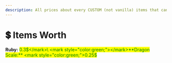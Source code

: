 ```yaml
---
description: All prices about every CUSTOM (not vanilla) items that can be sold
---
```


# 💲 Items Worth

**Ruby:** <mark style="color:green;">0.3$</mark>\ <mark style="color:green;"></mark>**Dragon Scale:** <mark style="color:green;">0.25$</mark>
